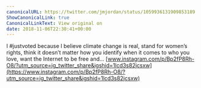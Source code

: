 ```yaml
---
canonicalURL: https://twitter.com/jmjordan/status/1059936131909853189
ShowCanonicalLink: true
CanonicalLinkText: View original on
date: 2018-11-06T22:30:41+00:00
---
```

I #justvoted because I believe climate change is real, stand for women’s rights, think it doesn’t matter how you identify when it comes to who you love, want the Internet to be free and… [www.instagram.com/p/Bp2fP8Rh-O8/?utm_source=ig_twitter_share&igshid=1lcd3s82jcsxw](https://www.instagram.com/p/Bp2fP8Rh-O8/?utm_source=ig_twitter_share&igshid=1lcd3s82jcsxw)
